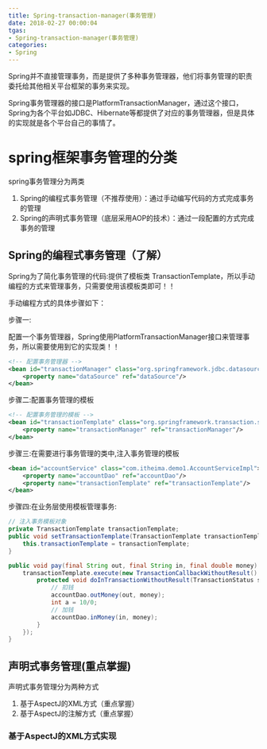 ```yaml
---
title: Spring-transaction-manager(事务管理)
date: 2018-02-27 00:00:04
tgas: 
- Spring-transaction-manager(事务管理)
categories: 
- Spring 
---
```


Spring并不直接管理事务，而是提供了多种事务管理器，他们将事务管理的职责委托给其他相关平台框架的事务来实现。  

Spring事务管理器的接口是PlatformTransactionManager，通过这个接口，Spring为各个平台如JDBC、Hibernate等都提供了对应的事务管理器，但是具体的实现就是各个平台自己的事情了。

# spring框架事务管理的分类

spring事务管理分为两类
1. Spring的编程式事务管理（不推荐使用）：通过手动编写代码的方式完成事务的管理
2. Spring的声明式事务管理（底层采用AOP的技术）：通过一段配置的方式完成事务的管理

## Spring的编程式事务管理（了解）

Spring为了简化事务管理的代码:提供了模板类 TransactionTemplate，所以手动编程的方式来管理事务，只需要使用该模板类即可！！

手动编程方式的具体步骤如下：  

 步骤一:  
 
 配置一个事务管理器，Spring使用PlatformTransactionManager接口来管理事务，所以需要使用到它的实现类！！
```xml
<!-- 配置事务管理器 -->
<bean id="transactionManager" class="org.springframework.jdbc.datasource.DataSourceTransactionManager">
    <property name="dataSource" ref="dataSource"/>
</bean>
```

步骤二:配置事务管理的模板  
```xml
<!-- 配置事务管理的模板 -->
<bean id="transactionTemplate" class="org.springframework.transaction.support.TransactionTemplate">
    <property name="transactionManager" ref="transactionManager"/>
</bean>
```

步骤三:在需要进行事务管理的类中,注入事务管理的模板
```xml
<bean id="accountService" class="com.itheima.demo1.AccountServiceImpl">
    <property name="accountDao" ref="accountDao"/>
    <property name="transactionTemplate" ref="transactionTemplate"/>
</bean>
```

步骤四:在业务层使用模板管理事务:
```java
// 注入事务模板对象
private TransactionTemplate transactionTemplate;
public void setTransactionTemplate(TransactionTemplate transactionTemplate) {
    this.transactionTemplate = transactionTemplate;
}

public void pay(final String out, final String in, final double money) {
    transactionTemplate.execute(new TransactionCallbackWithoutResult() {
        protected void doInTransactionWithoutResult(TransactionStatus status) {
            // 扣钱
            accountDao.outMoney(out, money);
            int a = 10/0;
            // 加钱
            accountDao.inMoney(in, money);
        }
    });
}
```

## 声明式事务管理(重点掌握)

声明式事务管理分为两种方式
1. 基于AspectJ的XML方式（重点掌握）
1. 基于AspectJ的注解方式（重点掌握）

### 基于AspectJ的XML方式实现
